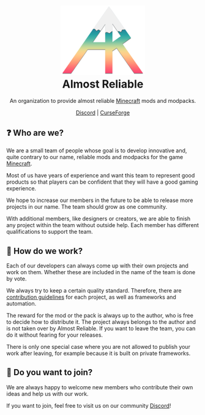<h1 align="center">
    <a href="https://github.com/AlmostReliable/"><img src="https://raw.githubusercontent.com/AlmostReliable/.github/main/profile/logo.png" alt="Logo" width=220></a>
    <br>
    Almost Reliable
</h1>
<div align="center">

An organization to provide almost reliable [Minecraft] mods and modpacks.

[Discord] | [CurseForge]

</div>

## **❓ Who are we?**
We are a small team of people whose goal is to develop innovative and, quite contrary to our name, reliable mods and modpacks for the game [Minecraft].

Most of us have years of experience and want this team to represent good products so that players can be confident that they will have a good gaming experience.

We hope to increase our members in the future to be able to release more projects in our name. The team should grow as one community.

With additional members, like designers or creators, we are able to finish any project within the team without outside help. Each member has different qualifications to support the team.

## **🔧 How do we work?**
Each of our developers can always come up with their own projects and work on them. Whether these are included in the name of the team is done by vote.

We always try to keep a certain quality standard. Therefore, there are [contribution guidelines] for each project, as well as frameworks and automation.

The reward for the mod or the pack is always up to the author, who is free to decide how to distribute it. The project always belongs to the author and is not taken over by Almost Reliable. If you want to leave the team, you can do it without fearing for your releases.

There is only one special case where you are not allowed to publish your work after leaving, for example because it is built on private frameworks.

## **💚 Do you want to join?**
We are always happy to welcome new members who contribute their own ideas and help us with our work.

If you want to join, feel free to visit us on our community [Discord]!


<!-- Links -->
[minecraft]: https://www.minecraft.net/
[discord]: https://discord.com/invite/ThFnwZCyYY
[curseforge]: https://www.curseforge.com/members/teamalmostreliable/projects
[contribution guidelines]: https://github.com/AlmostReliable/.github/blob/main/.github/CONTRIBUTING.md
